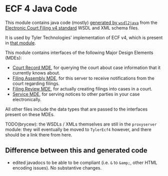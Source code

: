 # ECF 4 Java Code

This module contains java code (mostly) [generated by `wsdl2java`](../docs/wsdl2java.md) from the
[Electronic Court Filing v4 standard](https://docs.oasis-open.org/legalxml-courtfiling/specs/ecf/v4.0/ecf-v4.0-spec/ecf-v4.0-spec.html)
WSDL and XML schema files.

It is used by Tyler Technologies' implementation of ECF v4, which is present in
[that module](../TylerEcf4/README.md).

This module contains interfaces of the following Major Design Elements (MDEs):

* [Court Record MDE](src/main/java/oasis/names/tc/legalxml_courtfiling/wsdl/webservicesprofile_definitions_4_0/CourtRecordMDEPort.java),
    for querying the court about case information that it currently knows about.
* [Filing Assembly MDE](src/main/java/oasis/names/tc/legalxml_courtfiling/wsdl/webservicesprofile_definitions_4_0/FilingAssemblyMDEPort.java),
    for this server to receive notifications from the court regarding filings.
* [Filing Review MDE](src/main/java/oasis/names/tc/legalxml_courtfiling/wsdl/webservicesprofile_definitions_4_0/FilingReviewMDEPort.java),
    for actually creating filings into cases in a court.
* [Service MDE](src/main/java/oasis/names/tc/legalxml_courtfiling/wsdl/webservicesprofile_definitions_4_0/ServiceMDEPort.java),
    for serving notices to other parties in your case electronically.

All other files include the data types that are passed to the interfaces present on these MDEs.

TODO(brycew): the WSDLs / XMLs themselves are still in the `proxyserver` module: they will
eventually be moved to `TylerEcf4` however, and there should be a link there from here.

## Difference between this and generated code

* edited javadocs to be able to be compliant (i.e. `&` to `&amp;`, other HTML encoding issues). No substantive changes.